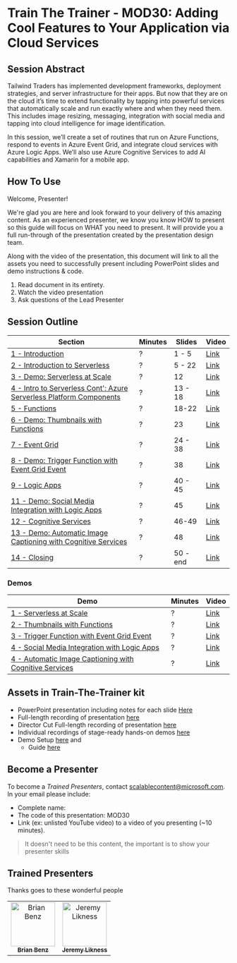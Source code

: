 # Train The Trainer - MOD30: Adding Cool Features to Your Application via Cloud Services

## Session Abstract

Tailwind Traders has implemented development frameworks, deployment strategies, and server infrastructure for their apps. But now that they are on the cloud it’s time to extend functionality by tapping into powerful services that automatically scale and run exactly where and when they need them. This includes image resizing, messaging, integration with social media and tapping into cloud intelligence for image identification.

In this session, we’ll create a set of routines that run on Azure Functions, respond to events in Azure Event Grid, and integrate cloud services with Azure Logic Apps. We’ll also use Azure Cognitive Services to add AI capabilities and Xamarin for a mobile app.

## How To Use

Welcome, Presenter!

We're glad you are here and look forward to your delivery of this amazing content. As an experienced presenter, we know you know HOW to present so this guide will focus on WHAT you need to present. It will provide you a full run-through of the presentation created by the presentation design team.

Along with the video of the presentation, this document will link to all the assets you need to successfully present including PowerPoint slides and demo instructions &
code.

1. Read document in its entirety.
2. Watch the video presentation
3. Ask questions of the Lead Presenter

## Session Outline

| Section  | Minutes | Slides | Video |
|----------|----------|-------|-----|
|[1 - Introduction](README.md)| ? | 1 - 5 | [Link](https://globaleventcdn.blob.core.windows.net/assets/ops/ops20/video/02_Presentation_Section_One.mp4)
|[2 - Introduction to Serverless](README.md)| ? | 5 - 22 |[Link](tbd.mp4)
|[3 - Demo: Serverless at Scale](README.md)| ? | 12 |[Link](tbd.mp4)
|[4 - Intro to Serverless Cont': Azure Serverless Platform Components](tbd.md)| ? | 13 - 18 |[Link](tbd.mp4)
|[5 - Functions](README.md)| ? | 18-22 |[Link](tbd.mp4)
|[6 - Demo: Thumbnails with Functions](README.md)| ? | 23 |[Link](tbd.mp4)
|[7 - Event Grid](slides/section/03/README.md)| ? | 24 - 38 |[Link](tbd.mp4)
|[8 - Demo: Trigger Function with Event Grid Event](README.md)|?| 38 |[Link](tbd.mp4)
|[9 - Logic Apps](README.md)| ? | 40 - 45  |[Link]()
|[11 - Demo: Social Media Integration with Logic Apps](README.md)| ? | 45 |[Link](tbd.mp4)
|[12 - Cognitive Services](README.md)| ? | 46-49 |[Link](tbd.mp4)
|[13 - Demo: Automatic Image Captioning with Cognitive Services](README.md)| ? | 48 |[Link](tbd.mp4)
|[14 - Closing](README.md)| ? | 50 - end |[Link](tbd.mp4)

### Demos

| Demo  | Minutes | Video |
|----------|----------|-------|
|[1 - Serverless at Scale](demos.md#demo-1-serverless-for-elastic-scale)|?  |[Link](https://globaleventcdn.blob.core.windows.net/assets/mod/mod30/MOD30_Demo1.mp4)
|[2 - Thumbnails with Functions](demos.md#demo-2-thumbnails-with-functions)|?   |[Link](https://globaleventcdn.blob.core.windows.net/assets/mod/mod30/MOD30_Demo2.mp4)
|[3 - Trigger Function with Event Grid Event ](demos.md#demo-3-trigger-function-with-event-grid-event)|?    |[Link](https://coming.soon)
|[4 - Social Media Integration with Logic Apps ](demos.md#demo-4-social-media-integration-with-logic-apps)|?    |[Link](https://coming.soon)
|[4 - Automatic Image Captioning with Cognitive Services](demos.md#demo-4-automatic-image-captioning-with-logic-apps)|? |[Link](https://coming.soon)

## Assets in Train-The-Trainer kit

- PowerPoint presentation including notes for each slide [Here](https://#)
- Full-length recording of presentation [here](https://#)
- Director Cut Full-length recording of presentation [here](https://#)
- Individual recordings of stage-ready hands-on demos [here](https://#)
- Demo Setup [here](Setup.md) and
  - Guide [here](Demos.md)

## Become a Presenter

To become a *Trained Presenters*, contact [scalablecontent@microsoft.com](mailto:scalablecontent@microsoft.com). In your email please include:

- Complete name:
- The code of this presentation: MOD30
- Link (ex: unlisted YouTube video) to a video of you presenting (~10 minutes).

> It doesn't need to be this content, the important is to show your presenter skills

## Trained Presenters

Thanks goes to these wonderful people

<!-- ALL-CONTRIBUTORS-LIST:START - Do not remove or modify this section -->
<!-- prettier-ignore -->

<table>
<tr>
    <td align="center"><a href="https://medium.com/@bbenz">
        <img src="https://avatars2.githubusercontent.com/u/2809036?s=400&v=4" width="100px;" alt="Brian Benz"/><br />
        <sub><b>Brian Benz</b></sub></a><br />
            <!-- <a href="https://github.com/neilpeterson/ignite-tour-fy20/commits?author=fboucher" title="talk">📢</a>
            <a href="https://github.com/neilpeterson/ignite-tour-fy20/commits?author=fboucher" title="Documentation">📖</a>  -->
    </td>
    <td align="center"><a href="https://blog.jeremylikness.com/">
        <img src="https://avatars0.githubusercontent.com/u/5479675?s=400&v=4" width="100px;" alt="Jeremy Likness"/><br />
        <sub><b>Jeremy Likness</b></sub></a><br />
            <!-- <a href="https://github.com/neilpeterson/ignite-tour-fy20/commits?author=neilpeterson" title="talk">🎨</a>
            <a href="https://github.com/neilpeterson/ignite-tour-fy20/commits?author=neilpeterson" title="design">📖</a>  -->
    </td>
</tr></table>

<!-- ALL-CONTRIBUTORS-LIST:END -->